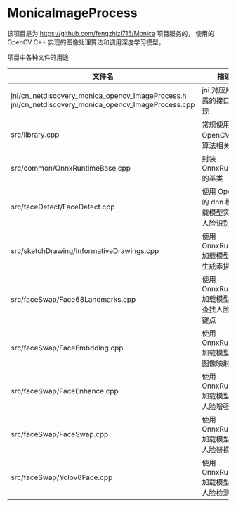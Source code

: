 # MonicaImageProcess

该项目是为 https://github.com/fengzhizi715/Monica 项目服务的，
使用的 OpenCV C++ 实现的图像处理算法和调用深度学习模型。


项目中各种文件的用途：

| 文件名                                                                                                      | 描述                              |
|----------------------------------------------------------------------------------------------------------|---------------------------------|
| jni/cn_netdiscovery_monica_opencv_ImageProcess.h </br>jni/cn_netdiscovery_monica_opencv_ImageProcess.cpp | jni 对应用层暴露的接口和实现                |
| src/library.cpp                                                                                          | 常规使用 OpenCV 图像算法相关的             |
| src/common/OnnxRuntimeBase.cpp                                                                           | 封装 OnnxRuntime 的基类              |
| src/faceDetect/FaceDetect.cpp                                                                            | 使用 OpenCV 的 dnn 模块加载模型实现的人脸识别检测 |
| src/sketchDrawing/InformativeDrawings.cpp                                                                | 使用 OnnxRuntime 加载模型实现生成素描画      |
| src/faceSwap/Face68Landmarks.cpp                                                                | 使用 OnnxRuntime 加载模型实现查找人脸的关键点   |
| src/faceSwap/FaceEmbdding.cpp                                                                | 使用 OnnxRuntime 加载模型人脸图像映射       |
| src/faceSwap/FaceEnhance.cpp                                                                | 使用 OnnxRuntime 加载模型实现人脸增强       |
| src/faceSwap/FaceSwap.cpp                                                                | 使用 OnnxRuntime 加载模型实现人脸替换       |
| src/faceSwap/Yolov8Face.cpp                                                                | 使用 OnnxRuntime 加载模型实现人脸检测       |